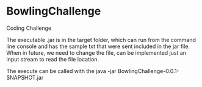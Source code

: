 # BowlingChallenge
Coding Challenge 

The executable .jar is in the target folder, which can run from the command line console and has the sample txt that were sent included in the jar file.
When in future, we need to change the file, can be implemented just an input stream to read the file location.

The execute can be called with the java -jar BowlingChallenge-0.0.1-SNAPSHOT.jar 
